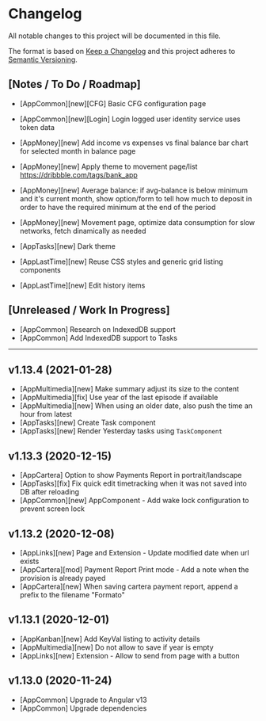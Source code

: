 # Changelog

All notable changes to this project will be documented in this file.

The format is based on [Keep a Changelog](http://keepachangelog.com/en/1.0.0/)
and this project adheres to [Semantic Versioning](http://semver.org/spec/v2.0.0.html).

## [Notes / To Do / Roadmap]

- [AppCommon][new][CFG] Basic CFG configuration page
- [AppCommon][new][Login] Login logged user identity service uses token data

- [AppMoney][new] Add income vs expenses vs final balance bar chart for selected month in balance page
- [AppMoney][new] Apply theme to movement page/list https://dribbble.com/tags/bank_app
- [AppMoney][new] Average balance: if avg-balance is below minimum and it's current month, show option/form to tell how much to deposit in order to have the required minimum at the end of the period
- [AppMoney][new] Movement page, optimize data consumption for slow networks, fetch dinamically as needed

- [AppTasks][new] Dark theme

- [AppLastTime][new] Reuse CSS styles and generic grid listing components
- [AppLastTime][new] Edit history items

## [Unreleased / Work In Progress]

- [AppCommon] Research on IndexedDB support
- [AppCommon] Add IndexedDB support to Tasks

<hr/>

## v1.13.4 (2021-01-28)

- [AppMultimedia][new] Make summary adjust its size to the content
- [AppMultimedia][fix] Use year of the last episode if available
- [AppMultimedia][new] When using an older date, also push the time an hour from latest
- [AppTasks][new] Create Task component
- [AppTasks][new] Render Yesterday tasks using `TaskComponent`

## v1.13.3 (2020-12-15)

- [AppCartera] Option to show Payments Report in portrait/landscape
- [AppTasks][fix] Fix quick edit timetracking when it was not saved into DB after reloading
- [AppCommon][new] AppComponent - Add wake lock configuration to prevent screen lock

## v1.13.2 (2020-12-08)

- [AppLinks][new] Page and Extension - Update modified date when url exists
- [AppCartera][mod] Payment Report Print mode - Add a note when the provision is already payed
- [AppCartera][new] When saving cartera payment report, append a prefix to the filename "Formato"

## v1.13.1 (2020-12-01)

- [AppKanban][new] Add KeyVal listing to activity details
- [AppMultimedia][new] Do not allow to save if year is empty
- [AppLinks][new] Extension - Allow to send from page with a button

## v1.13.0 (2020-11-24)

- [AppCommon] Upgrade to Angular v13
- [AppCommon] Upgrade dependencies
